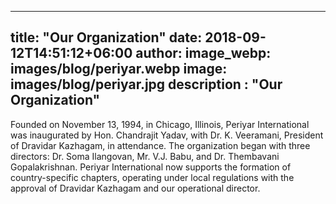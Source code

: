 
---
title: "Our Organization"
date: 2018-09-12T14:51:12+06:00
author: 
image_webp: images/blog/periyar.webp
image: images/blog/periyar.jpg
description : "Our Organization"
---




Founded on November 13, 1994, in Chicago, Illinois, Periyar International was inaugurated by Hon. Chandrajit Yadav, with Dr. K. Veeramani, President of Dravidar Kazhagam, in attendance. The organization began with three directors: Dr. Soma Ilangovan, Mr. V.J. Babu, and Dr. Thembavani Gopalakrishnan. Periyar International now supports the formation of country-specific chapters, operating under local regulations with the approval of Dravidar Kazhagam and our operational director.
